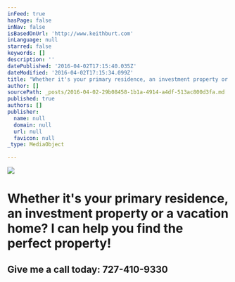 ```yaml
---
inFeed: true
hasPage: false
inNav: false
isBasedOnUrl: 'http://www.keithburt.com'
inLanguage: null
starred: false
keywords: []
description: ''
datePublished: '2016-04-02T17:15:40.035Z'
dateModified: '2016-04-02T17:15:34.099Z'
title: "Whether it's your primary residence, an investment property or a vacation home? I can help you find the perfect property! \_\_"
author: []
sourcePath: _posts/2016-04-02-29b08458-1b1a-4914-a4df-513ac800d3fa.md
published: true
authors: []
publisher:
  name: null
  domain: null
  url: null
  favicon: null
_type: MediaObject

---
```

![](https://s3-us-west-2.amazonaws.com/the-grid-img/p/d5a26f03fab80a8aec5d88b6b7d6c6ed214eeba9.jpg)

# Whether it's your primary residence, an investment property or a vacation home? I can help you find the perfect property!   

## Give me a call today:  727-410-9330